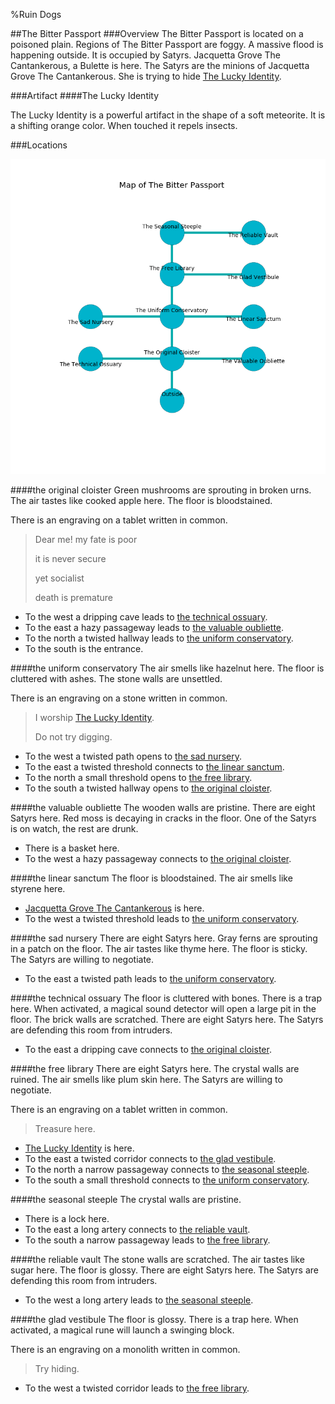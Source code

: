 %Ruin Dogs

##The Bitter Passport
###Overview
The Bitter Passport is located on a poisoned plain. Regions of The Bitter Passport are foggy. A massive flood is happening outside. It is occupied by Satyrs. <a name="Jacquetta-Grove-The-Cantankerous"></a>Jacquetta Grove The Cantankerous, a Bulette is here. The Satyrs are the minions of Jacquetta Grove The Cantankerous. She  is trying to hide [The Lucky Identity](#The-Lucky-Identity). 



###Artifact
####<a name="The-Lucky-Identity"></a>The Lucky Identity


The Lucky Identity is a powerful artifact in the shape of a soft meteorite. It is a shifting orange color. When touched it repels insects. 





###Locations


![](../v2/images/The-Bitter-Passport.png)

####<a name="the-original-cloister"></a>the original cloister
Green mushrooms are sprouting in broken urns. The air tastes like cooked apple here. The floor is bloodstained. 

There is an engraving on a tablet written in common. 

> Dear me! my fate is poor
>
> it is never secure
>
> yet socialist
>
> death is premature
>


* To the west a dripping cave leads to [the technical ossuary](#the-technical-ossuary).
* To the east a hazy passageway leads to [the valuable oubliette](#the-valuable-oubliette).
* To the north a twisted hallway leads to [the uniform conservatory](#the-uniform-conservatory).
* To the south is the entrance.


####<a name="the-uniform-conservatory"></a>the uniform conservatory
The air smells like hazelnut here. The floor is cluttered with ashes. The stone walls are unsettled. 

There is an engraving on a stone written in common. 

> I worship [The Lucky Identity](#The-Lucky-Identity).
>
> Do not try digging.
>


* To the west a twisted path opens to [the sad nursery](#the-sad-nursery).
* To the east a twisted threshold connects to [the linear sanctum](#the-linear-sanctum).
* To the north a small threshold opens to [the free library](#the-free-library).
* To the south a twisted hallway opens to [the original cloister](#the-original-cloister).


####<a name="the-valuable-oubliette"></a>the valuable oubliette
The wooden walls are pristine. There are eight Satyrs here. Red moss is decaying in cracks in the floor. One of the Satyrs is on watch, the rest are drunk. 



* There is a basket here.
* To the west a hazy passageway connects to [the original cloister](#the-original-cloister).


####<a name="the-linear-sanctum"></a>the linear sanctum
The floor is bloodstained. The air smells like styrene here. 



* [Jacquetta Grove The Cantankerous](#Jacquetta-Grove-The-Cantankerous) is here.
* To the west a twisted threshold leads to [the uniform conservatory](#the-uniform-conservatory).


####<a name="the-sad-nursery"></a>the sad nursery
There are eight Satyrs here. Gray ferns are sprouting in a patch on the floor. The air tastes like thyme here. The floor is sticky. The Satyrs are willing to negotiate. 



* To the east a twisted path leads to [the uniform conservatory](#the-uniform-conservatory).


####<a name="the-technical-ossuary"></a>the technical ossuary
The floor is cluttered with bones. There is a trap here. When activated, a magical sound detector will open a large pit in the floor. The brick walls are scratched. There are eight Satyrs here. The Satyrs are defending this room from intruders. 



* To the east a dripping cave connects to [the original cloister](#the-original-cloister).


####<a name="the-free-library"></a>the free library
There are eight Satyrs here. The crystal walls are ruined. The air smells like plum skin here. The Satyrs are willing to negotiate. 

There is an engraving on a tablet written in common. 

> Treasure here.
>


* [The Lucky Identity](#The-Lucky-Identity) is here.
* To the east a twisted corridor connects to [the glad vestibule](#the-glad-vestibule).
* To the north a narrow passageway connects to [the seasonal steeple](#the-seasonal-steeple).
* To the south a small threshold connects to [the uniform conservatory](#the-uniform-conservatory).


####<a name="the-seasonal-steeple"></a>the seasonal steeple
The crystal walls are pristine. 



* There is a lock here.
* To the east a long artery connects to [the reliable vault](#the-reliable-vault).
* To the south a narrow passageway leads to [the free library](#the-free-library).


####<a name="the-reliable-vault"></a>the reliable vault
The stone walls are scratched. The air tastes like sugar here. The floor is glossy. There are eight Satyrs here. The Satyrs are defending this room from intruders. 



* To the west a long artery leads to [the seasonal steeple](#the-seasonal-steeple).


####<a name="the-glad-vestibule"></a>the glad vestibule
The floor is glossy. There is a trap here. When activated, a magical rune will launch a swinging block. 

There is an engraving on a monolith written in common. 

> Try hiding.
>


* To the west a twisted corridor leads to [the free library](#the-free-library).



